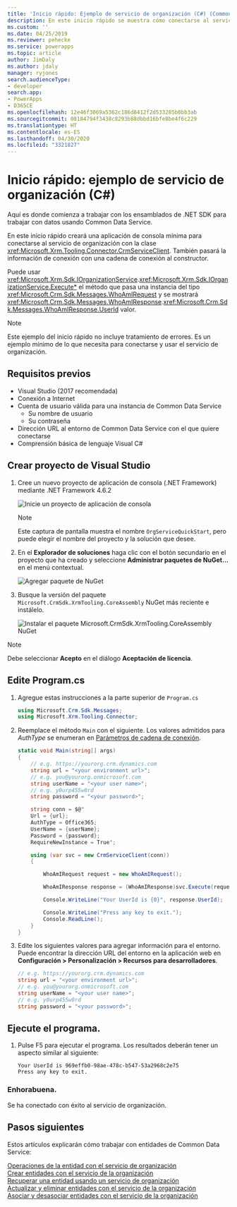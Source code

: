 ```yaml
---
title: 'Inicio rápido: Ejemplo de servicio de organización (C#) (Common Data Service) | Microsoft Docs'
description: En este inicio rápido se muestra cómo conectarse al servicio de la organización de Common Data Service
ms.custom: ''
ms.date: 04/25/2019
ms.reviewer: pehecke
ms.service: powerapps
ms.topic: article
author: JimDaly
ms.author: jdaly
manager: ryjones
search.audienceType:
- developer
search.app:
- PowerApps
- D365CE
ms.openlocfilehash: 12e46f3069a5362c186d8412f2d533285b0bb3ab
ms.sourcegitcommit: 08184794f3438c8293b88dbbd16bfe8be4f6c229
ms.translationtype: HT
ms.contentlocale: es-ES
ms.lasthandoff: 04/30/2020
ms.locfileid: "3321827"
---
```

# <a name="quickstart-organization-service-sample-c"></a>Inicio rápido: ejemplo de servicio de organización (C#)

Aquí es donde comienza a trabajar con los ensamblados de .NET SDK para trabajar con datos usando Common Data Service.

En este inicio rápido creará una aplicación de consola mínima para conectarse al servicio de organización con la clase <xref:Microsoft.Xrm.Tooling.Connector.CrmServiceClient>. También pasará la información de conexión con una cadena de conexión al constructor.

Puede usar <xref:Microsoft.Xrm.Sdk.IOrganizationService>.<xref:Microsoft.Xrm.Sdk.IOrganizationService.Execute*> el método que pasa una instancia del tipo <xref:Microsoft.Crm.Sdk.Messages.WhoAmIRequest> y se mostrará <xref:Microsoft.Crm.Sdk.Messages.WhoAmIResponse>.<xref:Microsoft.Crm.Sdk.Messages.WhoAmIResponse.UserId> valor.

> [!NOTE]
> Este ejemplo del inicio rápido no incluye tratamiento de errores. Es un ejemplo mínimo de lo que necesita para conectarse y usar el servicio de organización.


## <a name="prerequisites"></a>Requisitos previos

 - Visual Studio (2017 recomendada)
 - Conexión a Internet
 - Cuenta de usuario válida para una instancia de Common Data Service
    - Su nombre de usuario
    - Su contraseña
 - Dirección URL al entorno de Common Data Service con el que quiere conectarse
 - Comprensión básica de lenguaje Visual C#

## <a name="create-visual-studio-project"></a>Crear proyecto de Visual Studio

1. Cree un nuevo proyecto de aplicación de consola (.NET Framework) mediante .NET Framework 4.6.2

    ![Inicie un proyecto de aplicación de consola](../media/quick-start-org-service-console-app-1.png)

    > [!NOTE]
    > Este captura de pantalla muestra el nombre `OrgServiceQuickStart`, pero puede elegir el nombre del proyecto y la solución que desee. 

1. En el **Explorador de soluciones** haga clic con el botón secundario en el proyecto que ha creado y seleccione **Administrar paquetes de NuGet...** en el menú contextual.

    ![Agregar paquete de NuGet](../media/quick-start-org-service-console-app-2.png)

1. Busque la versión del paquete `Microsoft.CrmSdk.XrmTooling.CoreAssembly` NuGet más reciente e instálelo.

    ![Instalar el paquete Microsoft.CrmSdk.XrmTooling.CoreAssembly NuGet](../media/quick-start-org-service-console-app-3.png)

> [!NOTE]
> Debe seleccionar **Acepto** en el diálogo **Aceptación de licencia**.

## <a name="edit-programcs"></a>Edite Program.cs

1. Agregue estas instrucciones a la parte superior de `Program.cs`

    ```csharp
    using Microsoft.Crm.Sdk.Messages;
    using Microsoft.Xrm.Tooling.Connector;
    ```

1. Reemplace el método `Main` con el siguiente. Los valores admitidos para *AuthType* se enumeran en [Parámetros de cadena de conexión](../xrm-tooling/use-connection-strings-xrm-tooling-connect.md).

    ```csharp
    static void Main(string[] args)
    {            
        // e.g. https://yourorg.crm.dynamics.com
        string url = "<your environment url>";
        // e.g. you@yourorg.onmicrosoft.com
        string userName = "<your user name>";
        // e.g. y0urp455w0rd 
        string password = "<your password>";

        string conn = $@"
        Url = {url};
        AuthType = Office365;
        UserName = {userName};
        Password = {password};
        RequireNewInstance = True";

        using (var svc = new CrmServiceClient(conn))
        {

            WhoAmIRequest request = new WhoAmIRequest();

            WhoAmIResponse response = (WhoAmIResponse)svc.Execute(request);

            Console.WriteLine("Your UserId is {0}", response.UserId);

            Console.WriteLine("Press any key to exit.");
            Console.ReadLine();
        }
    }
    ```

1. Edite los siguientes valores para agregar información para el entorno. Puede encontrar la dirección URL del entorno en la aplicación web en **Configuración > Personalización > Recursos para desarrolladores**.

    ```csharp
    // e.g. https://yourorg.crm.dynamics.com
    string url = "<your environment url>";
    // e.g. you@yourorg.onmicrosoft.com
    string userName = "<your user name>";
    // e.g. y0urp455w0rd
    string password = "<your password>";
    ```

## <a name="run-the-program"></a>Ejecute el programa.

1. Pulse F5 para ejecutar el programa. Los resultados deberán tener un aspecto similar al siguiente:

    ```
    Your UserId is 969effb0-98ae-478c-b547-53a2968c2e75
    Press any key to exit.
    ```

### <a name="congratulations"></a>Enhorabuena.

Se ha conectado con éxito al servicio de organización.


## <a name="next-steps"></a>Pasos siguientes

Estos artículos explicarán cómo trabajar con entidades de Common Data Service:

[Operaciones de la entidad con el servicio de organización](entity-operations.md)<br />
[Crear entidades con el servicio de la organización](entity-operations-create.md)<br />
[Recuperar una entidad usando un servicio de organización](entity-operations-retrieve.md)<br />
[Actualizar y eliminar entidades con el servicio de la organización](entity-operations-update-delete.md)<br />
[Asociar y desasociar entidades con el servicio de la organización](entity-operations-associate-disassociate.md)